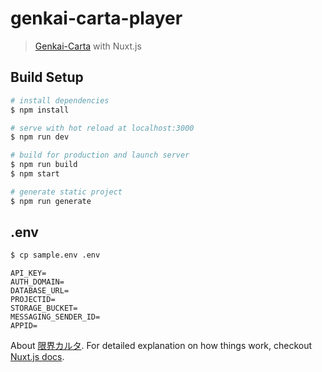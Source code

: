# genkai-carta-player

> [Genkai-Carta](https://zanshinm9.hatenablog.com/entry/2019/07/04/211019) with Nuxt.js

## Build Setup

``` bash
# install dependencies
$ npm install

# serve with hot reload at localhost:3000
$ npm run dev

# build for production and launch server
$ npm run build
$ npm start

# generate static project
$ npm run generate
```

## .env
``` bash
$ cp sample.env .env
```

``` .env
API_KEY=
AUTH_DOMAIN=
DATABASE_URL=
PROJECTID=
STORAGE_BUCKET=
MESSAGING_SENDER_ID=
APPID=
```

About [限界カルタ](https://zanshinm9.hatenablog.com/entry/2019/07/04/211019).
For detailed explanation on how things work, checkout [Nuxt.js docs](https://nuxtjs.org).
